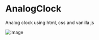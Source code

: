 # AnalogClock
Analog clock using html, css and vanilla js


![image](https://user-images.githubusercontent.com/31698474/129485083-4cf21865-a8cd-4ea7-b483-072221131495.png)

